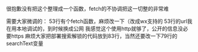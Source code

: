 很抱歉没有把这个整理成一个函数，fetch的不协调把这一切整的非常难


需要大家微调的：
53行有个fetch函数，麻烦改一下（改成wx支持的
53行的url我在用本地调试的，到时候换成公网   我感觉这个使用http就够了，公开的信息没必要https
麻烦大家把部署搜索解锁的代码放到83行，当然还要改一下79行的searchText变量